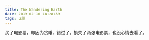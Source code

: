 ```yaml
---
title: The Wandering Earth
date: 2019-02-10 18:28:39
tags: 无聊
---
```

买了电影票，却因为贪睡，错过了，损失了两张电影票，也没心情去看了。
